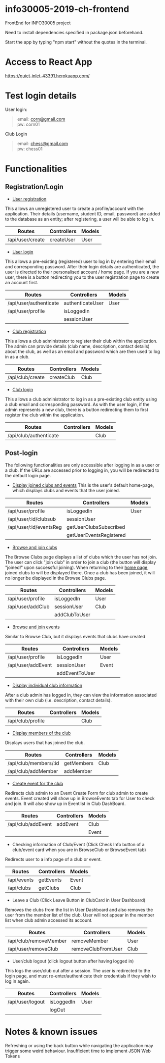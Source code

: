 # info30005-2019-ch-frontend
FrontEnd for INFO30005 project

Need to install dependencies specified in package.json beforehand.

Start the app by typing "npm start" without the quotes in the terminal.

# Access to React App
 https://quiet-inlet-43391.herokuapp.com/

# Test login details

User login:

> email: corn@gmail.com <br>
> pw: corn01

Club Login

> email: chess@gmail.com <br>
> pw: chess01

# Functionalities

## Registration/Login

* [User registration](https://quiet-inlet-43391.herokuapp.com/register/user)

This allows an unregistered user to create a profile/account with the application. Their details (username, student ID, email, password) are added to the database as an entity; after registering, a user will be able to log in.


| Routes           | Controllers | Models
| ---------------- | ----------- | ------
| /api/user/create | createUser  | User


* [User login](https://quiet-inlet-43391.herokuapp.com/)

This allows a pre-existing (registered) user to log in by entering their email and corresponding password. After their login details are authenticated, the user is directed to their personalised account / home page. If you are a new user, there is a button redirecting you to the user registration page to create an account first. 

| Routes                 | Controllers       | Models |
| ---------------------- | ----------------- | ------
| /api/user/authenticate | authenticateUser  | User
| /api/user/profile      | isLoggedIn
|                        | sessionUser

* [Club registration](https://quiet-inlet-43391.herokuapp.com/register/club)

This allows a club administrator to register their club within the application. The admin can provide details (club name, description, contact details) about the club, as well as an email and password which are then used to log in as a club.

| Routes            | Controllers | Models |
| ----------------- | ----------- | ------
| /api/club/create  | createClub  | Club

* [Club login](https://quiet-inlet-43391.herokuapp.com/club/login)

This allows a club administrator to log in as a pre-existing club entity using a club email and corresponding password. As with the user login, if the admin represents a new club, there is a button redirecting them to first register the club within the application. 

| Routes                  | Controllers | Models |
| ----------------------- | ----------- | ------
| /api/club/authenticate  |             | Club

## Post-login

The following functionalities are only accessible after logging in as a user or a club. If the URLs are accessed prior to logging in, you will be redirected to the default login page. 

* [Display joined clubs and events](https://quiet-inlet-43391.herokuapp.com/user/profile)
This is the user's default home-page, which displays clubs and events that the user joined. 

| Routes                 | Controllers | Models |
| -----------------------| ----------- | ------
| /api/user/profile      | isLoggedIn  | User
| /api/user/:id/clubsub  | sessionUser | 
| /api/user/:id/eventsReg| getUserClubsSubscribed |
|                        | getUserEventsRegistered |



* [Browse and join clubs](https://quiet-inlet-43391.herokuapp.com/clubs)

The Browse Clubs page displays a list of clubs which the user has not join. The user can click "join club" in order to join a  club (the button will display "joined!" upon successful joining). When returning to their [home page](https://quiet-inlet-43391.herokuapp.com/user/profile), joined clubs to will be displayed there. Once a club has been joined, it will no longer be displayed in the Browse Clubs page. 

| Routes               | Controllers | Models |
| ------------------   | ----------- | ------
| /api/user/profile    | isLoggedIn  | User
| /api/user/addClub    | sessionUser | Club
|                      | addClubToUser  |                   

* [Browse and join events](https://quiet-inlet-43391.herokuapp.com/events)

Similar to Browse Club, but it displays events that clubs have created

| Routes               | Controllers | Models |
| ------------------   | ----------- | ------
| /api/user/profile    | isLoggedIn  | User
| /api/user/addEvent   | sessionUser | Event
|                      | addEventToUser 
                        

* [Display individual club information](https://quiet-inlet-43391.herokuapp.com/club/profile)

After a club admin has logged in, they can view the information associated with their own club (i.e. description, contact details).

| Routes            | Controllers | Models |
| ----------------- | ----------- | ------
| /api/club/profile |             | Club

* [Display members of the club](https://quiet-inlet-43391.herokuapp.com/club/members)

Displays users that has joined the club. 

| Routes                | Controllers | Models |
| --------------------- | ----------- | ------
| /api/club/members/:id | getMembers  | Club
| /api/club/addMember   | addMember   

* [Create event for the club](https://quiet-inlet-43391.herokuapp.com/club/addEvent)

Redirects club admin to an Event Create Form for club admin to create events. Event created will show up in BrowseEvents tab for User to check and join. It will also show up in Eventlist in Club DashBoard.

| Routes                | Controllers | Models |
| --------------------- | ----------- | ------
| /api/club/addEvent    | addEvent    | Club
|                       |             | Event

* Checking information of Club/Event (Click Check Info button of a club/event card when you are in BrowseClub or BrowseEvent tab)

Redirects user to a info page of a club or event.

| Routes                | Controllers | Models |
| --------------------- | ----------- | ------
| /api/events           | getEvents   | Event
| /api/clubs            | getClubs    | Club

* Leave a Club (Click Leave Button in ClubCard in User Dashboard)

Removes the clubs from the list in User Dashboard and also removes the user from the member list of the club. User will not appear in the member list when club admin accessed its account.

| Routes                | Controllers | Models |
| --------------------- | ----------- | ------
| /api/club/removeMember| removeMember | User
| /api/user/removeClub  | removeClubFromUser | Club

* User/club logout (click logout button after having logged in)

This logs the user/club out after a session. The user is redirected to the login page, and must re-enter/authenticate their credentials if they wish to log in again. 

| Routes           | Controllers | Models |
| ---------------- | ----------- | ------
| /api/user/logout | isLoggedIn  | User
|                  | logOut

# Notes & known issues
Refreshing or using the back button while navigating the application may trigger some weird behaviour. Insufficient time to implement JSON Web Tokens

